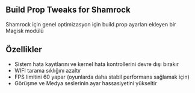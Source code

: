 ## Build Prop Tweaks for Shamrock
Shamrock için genel optimizasyon için build.prop ayarları ekleyen bir Magisk modülü

## Özellikler
* Sistem hata kayıtlarını ve kernel hata kontrollerini devre dışı bırakır
* WIFI tarama sıklığını azaltır
* FPS limitini 60 yapar (oyunlarda daha stabil performans sağlamak için)
* Görüşme ve Medya seslerinin ayar hassasiyetini yükseltir
